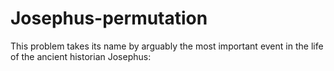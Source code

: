 # Josephus-permutation
This problem takes its name by arguably the most important event in the life of the ancient historian Josephus: 
